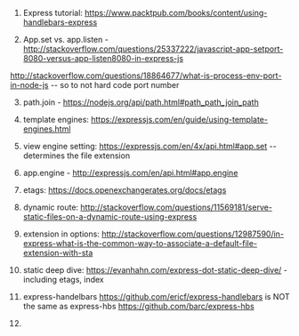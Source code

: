1. Express tutorial: https://www.packtpub.com/books/content/using-handlebars-express

2. App.set vs. app.listen - http://stackoverflow.com/questions/25337222/javascript-app-setport-8080-versus-app-listen8080-in-express-js

http://stackoverflow.com/questions/18864677/what-is-process-env-port-in-node-js -- so to not hard code port number

3. path.join - https://nodejs.org/api/path.html#path_path_join_path

4. template engines: https://expressjs.com/en/guide/using-template-engines.html

5. view engine setting: https://expressjs.com/en/4x/api.html#app.set -- determines the file extension

6. app.engine - http://expressjs.com/en/api.html#app.engine

7. etags: https://docs.openexchangerates.org/docs/etags

8. dynamic route: http://stackoverflow.com/questions/11569181/serve-static-files-on-a-dynamic-route-using-express

9. extension in options: http://stackoverflow.com/questions/12987590/in-express-what-is-the-common-way-to-associate-a-default-file-extension-with-sta

10. static deep dive: https://evanhahn.com/express-dot-static-deep-dive/ - including etags, index

11. express-handelbars https://github.com/ericf/express-handlebars
is NOT the same as express-hbs https://github.com/barc/express-hbs

12. 